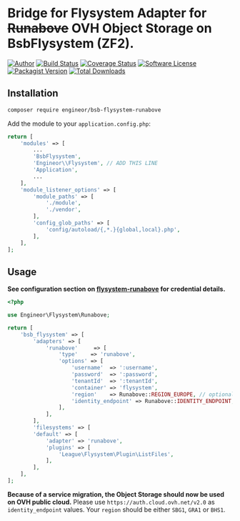 # Bridge for Flysystem Adapter for ~~Runabove~~ **OVH** Object Storage on BsbFlysystem (ZF2).

[![Author](http://img.shields.io/badge/author-@tdutrion-blue.svg?style=flat-square)](https://twitter.com/tdutrion)
[![Build Status](https://img.shields.io/travis/engineor/bsb-flysystem-runabove/master.svg?style=flat-square)](https://travis-ci.org/engineor/bsb-flysystem-runabove)
[![Coverage Status](https://coveralls.io/repos/engineor/bsb-flysystem-runabove/badge.svg?branch=master&service=github&style=flat-square)](https://coveralls.io/github/engineor/bsb-flysystem-runabove?branch=master)
[![Software License](https://img.shields.io/badge/license-MIT-brightgreen.svg?style=flat-square)](LICENSE)
[![Packagist Version](https://img.shields.io/packagist/v/engineor/bsb-flysystem-runabove.svg?style=flat-square)](https://packagist.org/packages/engineor/bsb-flysystem-runabove)
[![Total Downloads](https://img.shields.io/packagist/dt/engineor/bsb-flysystem-runabove.svg?style=flat-square)](https://packagist.org/packages/engineor/bsb-flysystem-runabove)


## Installation

```bash
composer require engineor/bsb-flysystem-runabove
```

Add the module to your `application.config.php`:

```php
return [
    'modules' => [
        ...
        'BsbFlysystem',
        'Engineor\\Flysystem', // ADD THIS LINE
        'Application',
        ...
    ],
    'module_listener_options' => [
        'module_paths' => [
            './module',
            './vendor',
        ],
        'config_glob_paths' => [
            'config/autoload/{,*.}{global,local}.php',
        ],
    ],
];
```

## Usage

**See configuration section on [flysystem-runabove](https://github.com/engineor/flysystem-runabove) for credential details.**

```php
<?php

use Engineor\Flysystem\Runabove;

return [
    'bsb_flysystem' => [
        'adapters' => [
            'runabove'     => [
                'type'    => 'runabove',
                'options' => [
                    'username'  => ':username',
                    'password'  => ':password',
                    'tenantId'  => ':tenantId',
                    'container' => 'flysystem',
                    'region'    => Runabove::REGION_EUROPE, // optional
                    'identity_endpoint' => Runabove::IDENTITY_ENDPOINT, // optional
                ],
            ],
        ],
        'filesystems' => [
        'default' => [
            'adapter' => 'runabove',
            'plugins' => [
                'League\Flysystem\Plugin\ListFiles',
            ],
        ],
    ],
];
```

**Because of a service migration, the Object Storage should now be used on OVH public cloud.**
Please use `https://auth.cloud.ovh.net/v2.0` as `identity_endpoint` values. Your `region` should be either `SBG1`, `GRA1` or `BHS1`.
